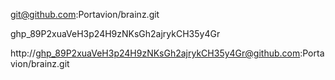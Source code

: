 
git@github.com:Portavion/brainz.git

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

http://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@github.com:Portavion/brainz.git